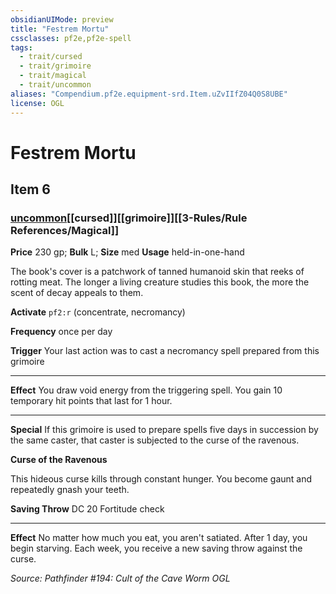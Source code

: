 ```yaml
---
obsidianUIMode: preview
title: "Festrem Mortu"
cssclasses: pf2e,pf2e-spell
tags:
  - trait/cursed
  - trait/grimoire
  - trait/magical
  - trait/uncommon
aliases: "Compendium.pf2e.equipment-srd.Item.uZvIIfZ04Q0S8UBE"
license: OGL
---
```

# Festrem Mortu
## Item 6
### [uncommon](uncommon.md "Uncommon Rarity Trait")[[cursed]][[grimoire]][[3-Rules/Rule References/Magical]]


**Price** 230 gp; 
**Bulk** L; **Size** med
**Usage** held-in-one-hand

The book's cover is a patchwork of tanned humanoid skin that reeks of rotting meat. The longer a living creature studies this book, the more the scent of decay appeals to them.

**Activate** `pf2:r` (concentrate, necromancy)

**Frequency** once per day

**Trigger** Your last action was to cast a necromancy spell prepared from this grimoire

* * *

**Effect** You draw void energy from the triggering spell. You gain 10 temporary hit points that last for 1 hour.

* * *

**Special** If this grimoire is used to prepare spells five days in succession by the same caster, that caster is subjected to the curse of the ravenous.

**Curse of the Ravenous**

This hideous curse kills through constant hunger. You become gaunt and repeatedly gnash your teeth.

**Saving Throw** DC 20 Fortitude check

* * *

**Effect** No matter how much you eat, you aren't satiated. After 1 day, you begin starving. Each week, you receive a new saving throw against the curse.

*Source: Pathfinder #194: Cult of the Cave Worm*
*OGL*